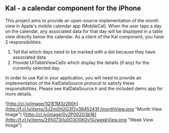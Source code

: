 Kal - a calendar component for the iPhone
-----------------------------------------

This project aims to provide an open-source implementation of the month view in Apple's mobile calendar app (MobileCal). When the user taps a day on the calendar, any associated data for that day will be displayed in a table view directly below the calendar. As a client of the Kal component, you have 2 responsibilities:

1. Tell Kal which days need to be marked with a dot because they have associated data.
2. Provide UITableViewCells which display the details (if any) for the currently selected day.

In order to use Kal in your application, you will need to provide an implementation of the KalDataSource protocol to satisfy these responsibilities. Please see KalDataSource.h and the included demo app for more details.

![http://cl.ly/image/1Q1E1M3z2R0h](http://f.cl.ly/items/3J2m0H2G3f2y3B45243F/monthView.png "Month View Image")
![http://cl.ly/image/0v2P002G3b18](http://f.cl.ly/items/291j073i1u0O3O0K0v1G/weekView.png "Week View Image")